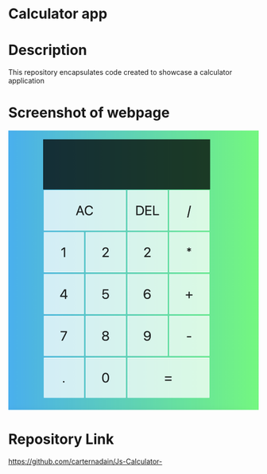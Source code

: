 # Calculator app


# Description 
This repository encapsulates code created to showcase a calculator application 


# Screenshot of webpage
![Screen Shot of the Portfolio](/assets/img/calculator.png) 


# Repository Link
https://github.com/carternadain/Js-Calculator-